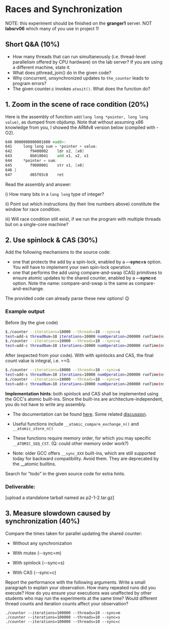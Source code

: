 # Races and Synchronization

NOTE: this experiment should be finished on the **granger1** server. NOT **labsrv06** which many of you use in project 1!

## Short Q&A (10%)

- How many threads that can run simultaneously (i.e. thread-level parallelism offered by CPU hardware) on the lab server? If you are using a different machine, state it. 
- What does pthread_join() do in the given code? 
- Why concurrent, unsynchronized updates to `the_counter` leads to program errors? 
- The given counter.c invokes `atexit()`. What does the function do? 



## 1. Zoom in the scene of race condition (20%)

Here is the assembly of function `add(long long *pointer, long long value)`, as dumped from objdump. Note that without assuming x86 knowledge from you, I showed the ARMv8 version below (compiled with -O2). 
```asm
640 0000000000001600 <add>:
641     long long sum = *pointer + value;
642        f9400002    ldr x2, [x0]
643        8b010041    add x1, x2, x1
644     *pointer = sum;
645        f9000001    str x1, [x0]
646 }
647        d65f03c0    ret
```

Read the assembly and answer: 

i) How many bits in a `long long` type of integer? 

ii) Point out which instructions (by their line numbers above) constitute the window for race condition. 

iii) Will race condition still exist, if we run the program with multiple threads but on a single-core machine?



## 2. Use spinlock & CAS (30%) 

Add the following mechanisms to the source code: 

*   one that protects the add by a spin-lock, enabled by a **--sync=s** option. You will have to implement your own spin-lock operation. 
*   one that performs the add using compare-and-swap (CAS) primitives to ensure atomic updates to the shared counter, enabled by a **\--sync=c** option. Note the name: compare-and-swap is the same as compare-and-exchange. 

The provided code can already parse these new options! :wink:

### Example output

Before (by the give code)
```bash
$./counter --iterations=10000 --threads=10 --sync=s
test=add-s threadNum=10 iterations=10000 numOperation=200000 runTime(ns)=5640178 avgTime(ns)=28 count=-10113
$./counter --iterations=10000 --threads=10 --sync=c
test=add-c threadNum=10 iterations=10000 numOperation=200000 runTime(ns)=4469589 avgTime(ns)=22 count=-7513
```

After (expected from your code). With with spinlocks and CAS, the final count value is integral, i.e. ==0. 

```bash
$./counter --iterations=10000 --threads=10 --sync=s
test=add-s threadNum=10 iterations=10000 numOperation=200000 runTime(ns)=27917650 avgTime(ns)=139 count=0
$./counter --iterations=10000 --threads=10 --sync=c
test=add-c threadNum=10 iterations=10000 numOperation=200000 runTime(ns)=20609670 avgTime(ns)=103 count=0
```

**Implementation hints**: both spinlock and CAS shall be implemented using the GCC's atomic built-ins. Since the built-ins are architecture-independent, you do not have to write any assembly. 

* The documentation can be found [here](https://gcc.gnu.org/onlinedocs/gcc/_005f_005fatomic-Builtins.html). Some related [discussion](https://stackoverflow.com/questions/13941385/using-gcc-atomic-builtins). 

* Useful functions include  `__atomic_compare_exchange_n()` and `__atomic_store_n()`
* These functions require memory order, for which you may specific `__ATOMIC_SEQ_CST`.  (Q: could other memory order work?)
* Note: older GCC offers `__sync_XXX` built-ins, which are still supported today for backward compatibility. Avoid them. They are deprecated by the __atomic builtins. 

Search for "todo" in the given source code for extra hints. 

### Deliverable: 

[upload a standalone tarball named as p2-1-2.tar.gz] 



## 3. Measure slowdown caused by synchronization (40%) 

Compare the times taken for parallel updating the shared counter: 

* Without any synchronization

* With mutex (--sync=m)

* With spinlock (--sync=s)

* With CAS (--sync=c)

Report the performance with the following arguments. Write a small paragraph to explain your observation. How many repeated runs did you execute? How do you ensure your executions was unaffected by other students who may run the experiments at the same time? Would different thread counts and iteration counts affect your observation? 

```
./counter --iterations=100000 --threads=10 --sync=m
./counter --iterations=100000 --threads=10 --sync=s
./counter --iterations=100000 --threads=10 --sync=c
```

<!---- To measure the time, instrument the source code with `clock_gettime()`. Take two timestamps: right before spawning all worker threads and right after all worker threads are joined. --->

